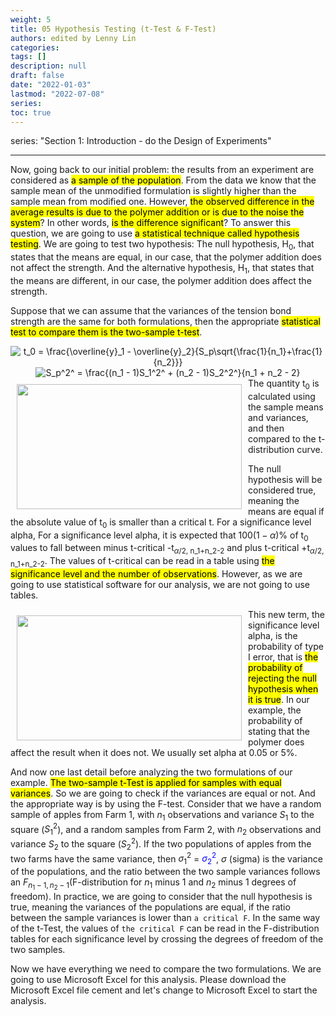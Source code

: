 ```yaml
---
weight: 5
title: 05 Hypothesis Testing (t-Test & F-Test)
authors: edited by Lenny Lin
categories: 
tags: []
description: null
draft: false
date: "2022-01-03"
lastmod: "2022-07-08"
series: 
toc: true
---
```

series: "Section 1: Introduction - do the Design of Experiments"

<!--more-->
--- 

Now, going back to our initial problem: the results from an experiment are considered as <mark class = "lemon">a sample of the population</mark>. From the data we know that the sample mean of the unmodified formulation is slightly higher than the sample mean from modified one. However, <mark class = "lemon">the observed difference in the average results is due to the polymer addition or is due to the noise the system</mark>? In other words, <mark class = "lemon">is the difference significant</mark>? To answer this question, we are going to use <mark class = "lemon">a statistical technique called hypothesis testing</mark>. We are going to test two hypothesis: The null hypothesis, H<sub>0</sub>, that states that the means are equal, in our case, that the polymer addition does not affect the strength. And the alternative hypothesis, H<sub>1</sub>, that states that the means are different, in our case, the polymer addition does affect the strength.   

Suppose that we can assume that the variances of the tension bond strength are the same for both formulations, then the appropriate <mark class = "lemon">statistical test to compare them is the two-sample t-test</mark>. 

<center><img src="https://latex.codecogs.com/svg.latex?\space t_0 = \frac{\overline{y}_1 - \overline{y}_2}{S_p\sqrt{\frac{1}{n_1}+\frac{1}{n_2}}}" title="t_0 = \frac{\overline{y}_1 - \overline{y}_2}{S_p\sqrt{\frac{1}{n_1}+\frac{1}{n_2}}}"/></center>
 
<center><img src="https://latex.codecogs.com/svg.latex?\space S_p^2^ = \frac{(n_1 - 1)S_1^2^ + (n_2 - 1)S_2^2^}{n_1 + n_2 - 2}" title="S_p^2^ = \frac{(n_1 - 1)S_1^2^ + (n_2 - 1)S_2^2^}{n_1 + n_2 - 2}"/></center>
<img width ="360" height= "200" src = "/docs/images/Screenshot 2022-07-08 204317.png" style ="float: left" HSPACE="10" VSPACE="10"/>
The quantity t<sub>0</sub> is calculated using the sample means and variances, and then compared to the t-distribution curve.   

The null hypothesis will be considered true, meaning the means are equal if the absolute value of t<sub>0</sub> is smaller than a critical t. For a significance level alpha, For a significance level alpha, it is expected that $100(1-\alpha)$\% of t<sub>0</sub> values to fall between minus t-critical -t<sub>$\alpha$/2, n_1+n_2-2</sub> and plus t-critical +t<sub>$\alpha$/2, n_1+n_2-2</sub>. The values of t-critical can be read in a table using <mark class = "lemon">the significance level and the number of observations</mark>. However, as we are going to use statistical software for our analysis, we are not going to use tables.   

<img width ="360" height= "200" src = "/docs/images/Screenshot 2022-07-08 211812.png" style ="float: left" HSPACE="10" VSPACE="10"/>
This new term, the significance level alpha, is the probability of type I error, that is <mark class = "lemon">the probability of rejecting the null hypothesis when it is true</mark>. In our example, the probability of stating that the polymer does affect the result when it does not. We usually set alpha at 0.05 or 5%.   

And now one last detail before analyzing the two formulations of our example. <mark class = "lemon">The two-sample t-Test is applied for samples with equal variances</mark>. So we are going to check if the variances are equal or not. And the appropriate way is by using the F-test. Consider that we have a random sample of apples from Farm 1, with $n_1$ observations and variance $S_1$ to the square ($S_1^2$), and a random samples from Farm 2, with $n_2$ observations and variance $S_2$ to the square ($S_2^2$). If the two populations of apples from the two farms have the same variance, then $\sigma_1^2$ = <font color = "blue">$\sigma_2^2$</font>, $\sigma$ (sigma) is the variance of the populations, and the ratio between the two sample variances follows an $F_{n_1-1, n_2-1}$(F-distribution for $n_1$ minus 1 and $n_2$ minus 1 degrees of freedom). In practice, we are going to consider that the null hypothesis is true, meaning the variances of the populations are equal, if the ratio between the sample variances is lower than `a critical F`. In the same way of the t-Test, the values of `the critical F` can be read in the F-distribution tables for each significance level by crossing the degrees of freedom of the two samples.   

Now we have everything we need to compare the two formulations. We are going to use Microsoft Excel for this analysis. Please download the Microsoft Excel file cement and let's change to Microsoft Excel to start the analysis.  

